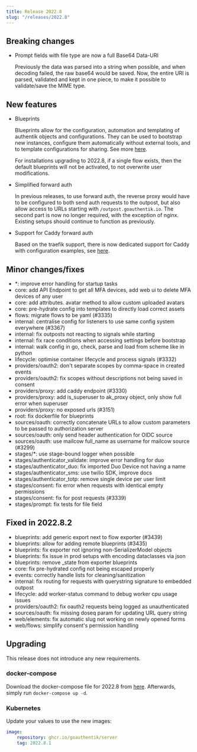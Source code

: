 ```yaml
---
title: Release 2022.8
slug: "/releases/2022.8"
---
```


## Breaking changes

- Prompt fields with file type are now a full Base64 Data-URI

    Previously the data was parsed into a string when possible, and when decoding failed, the raw base64 would be saved. Now, the entire URI is parsed, validated and kept in one piece, to make it possible to validate/save the MIME type.

## New features

- Blueprints

    Blueprints allow for the configuration, automation and templating of authentik objects and configurations. They can be used to bootstrap new instances, configure them automatically without external tools, and to template configurations for sharing. See more [here](../../customize/blueprints/index.mdx).

    For installations upgrading to 2022.8, if a single flow exists, then the default blueprints will not be activated, to not overwrite user modifications.

- Simplified forward auth

    In previous releases, to use forward auth, the reverse proxy would have to be configured to both send auth requests to the outpost, but also allow access to URLs starting with `/outpost.goauthentik.io`. The second part is now no longer required, with the exception of nginx. Existing setups should continue to function as previously.

- Support for Caddy forward auth

    Based on the traefik support, there is now dedicated support for Caddy with configuration examples, see [here](../../add-secure-apps/providers/proxy/forward_auth.mdx).

## Minor changes/fixes

- \*: improve error handling for startup tasks
- core: add API Endpoint to get all MFA devices, add web ui to delete MFA devices of any user
- core: add attributes. avatar method to allow custom uploaded avatars
- core: pre-hydrate config into templates to directly load correct assets
- flows: migrate flows to be yaml (#3335)
- internal: centralise config for listeners to use same config system everywhere (#3367)
- internal: fix outposts not reacting to signals while starting
- internal: fix race conditions when accessing settings before bootstrap
- internal: walk config in go, check, parse and load from scheme like in python
- lifecycle: optimise container lifecycle and process signals (#3332)
- providers/oauth2: don't separate scopes by comma-space in created events
- providers/oauth2: fix scopes without descriptions not being saved in consent
- providers/proxy: add caddy endpoint (#3330)
- providers/proxy: add is_superuser to ak_proxy object, only show full error when superuser
- providers/proxy: no exposed urls (#3151)
- root: fix dockerfile for blueprints
- sources/oauth: correctly concatenate URLs to allow custom parameters to be passed to authorization server
- sources/oauth: only send header authentication for OIDC source
- sources/oauth: use mailcow full_name as username for mailcow source (#3299)
- stages/\*: use stage-bound logger when possible
- stages/authenticator_validate: improve error handling for duo
- stages/authenticator_duo: fix imported Duo Device not having a name
- stages/authenticator_sms: use twilio SDK, improve docs
- stages/authenticator_totp: remove single device per user limit
- stages/consent: fix error when requests with identical empty permissions
- stages/consent: fix for post requests (#3339)
- stages/prompt: fix tests for file field

## Fixed in 2022.8.2

- blueprints: add generic export next to flow exporter (#3439)
- blueprints: allow for adding remote blueprints (#3435)
- blueprints: fix exporter not ignoring non-SerializerModel objects
- blueprints: fix issue in prod setups with encoding dataclasses via json
- blueprints: remove \_state from exporter blueprints
- core: fix pre-hydrated config not being escaped properly
- events: correctly handle lists for cleaning/sanitization
- internal: fix routing for requests with querystring signature to embedded outpost
- lifecycle: add worker-status command to debug worker cpu usage issues
- providers/oauth2: fix oauth2 requests being logged as unauthenticated
- sources/oauth: fix missing doseq param for updating URL query string
- web/elements: fix automatic slug not working on newly opened forms
- web/flows: simplify consent's permission handling

## Upgrading

This release does not introduce any new requirements.

### docker-compose

Download the docker-compose file for 2022.8 from [here](https://goauthentik.io/version/2022.8/docker-compose.yml). Afterwards, simply run `docker-compose up -d`.

### Kubernetes

Update your values to use the new images:

```yaml
image:
    repository: ghcr.io/goauthentik/server
    tag: 2022.8.1
```
